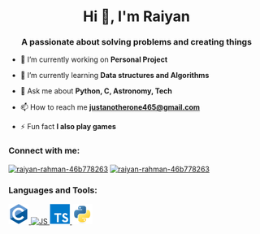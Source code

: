 <h1 align="center">Hi 👋, I'm Raiyan</h1>
<h3 align="center">A passionate about solving problems and creating things</h3>

- 🔭 I’m currently working on **Personal Project**

- 🌱 I’m currently learning **Data structures and Algorithms**

- 💬 Ask me about **Python, C, Astronomy, Tech**

- 📫 How to reach me **justanotherone465@gmail.com**

- ⚡ Fun fact **I also play games**

<h3 align="left">Connect with me:</h3>
<p align="left">
<a href="https://linkedin.com/in/raiyan-rahman-46b778263" target="blank"><img align="center" src="https://raw.githubusercontent.com/rahuldkjain/github-profile-readme-generator/master/src/images/icons/Social/linked-in-alt.svg" alt="raiyan-rahman-46b778263" height="30" width="40" /></a>
<a href="https://twitter.com/Raiyan_F1" target="blank"><img align="center" src="https://raw.githubusercontent.com/rahuldkjain/github-profile-readme-generator/master/src/images/icons/Social/twitter-alt.svg" alt="raiyan-rahman-46b778263" height="30" width="40" /></a>
</p>

<h3 align="left">Languages and Tools:</h3>
<p align="left"> <a href="https://www.cprogramming.com/" target="_blank" rel="noreferrer"> <img src="https://raw.githubusercontent.com/devicons/devicon/master/icons/c/c-original.svg" alt="c" width="40" height="40"/> </a> <a href="https://www.w3schools.com/js/" target="_blank" rel="noreferrer"> <img src="https://raw.githubusercontent.com/devicons/devicon/blob/master/icons/javascript/javascript-plain.svg" alt="JS" width="40" height="40"/> </a> <a href="https://www.typescriptlang.org/" target="_blank" rel="noreferrer"> <img src="https://raw.githubusercontent.com/devicons/devicon/ca28c779441053191ff11710fe24a9e6c23690d6/icons/typescript/typescript-plain.svg" alt="html5" width="40" height="40"/> </a> <a href="https://www.python.org" target="_blank" rel="noreferrer"> <img src="https://raw.githubusercontent.com/devicons/devicon/master/icons/python/python-original.svg" alt="python" width="40" height="40"/> </a> </p>

